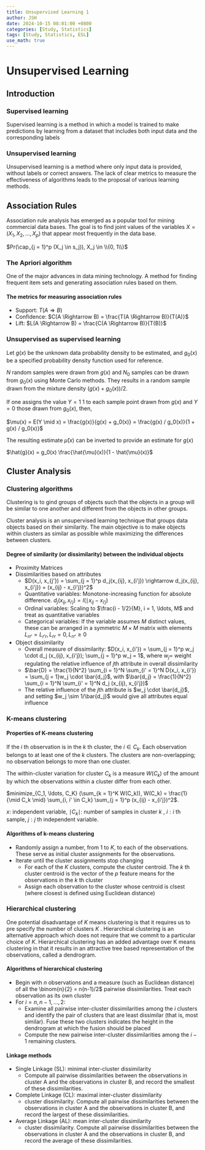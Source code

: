 ```yaml
---
title: Unsupervised Learning 1
author: JSH
date: 2024-10-15 08:01:00 +0800
categories: [Study, Statistics]
tags: [Study, Statistics, ESL]
use_math: true
---
```


# Unsupervised Learning

## Introduction

### Supervised learning
Supervised learning is a method in which a model is trained to make predictions by learning from a dataset that includes both input data and the corresponding labels

### Unsupervised learning
Unsupervised learning is a method where only input data is provided, without labels or correct answers.
The lack of clear metrics to measure the effectiveness of algorithms leads to the proposal of various learning methods.


## Association Rules
Association rule analysis has emerged as a popular tool for mining commercial data bases.
The goal is to find joint values of the variables $X = (X_1, X_2, \ldots, X_p)$ that appear most frequently in the data base.

$Pr(\cap_{j = 1}^p (X_j \in s_j)), X_j \in \\{0, 1\\}$


### The Apriori algorithm
One of the major advances in data mining technology.
A method for finding frequent item sets and generating association rules based on them.

#### The metrics for measuring association rules
* Support: $T(A \Rightarrow B)$
* Confidence: $C(A \Rightarrow B) = \frac{T(A \Rightarrow B)}{T(A)}$
* Lift: $L(A \Rightarrow B) = \frac{C(A \Rightarrow B)}{T(B)}$


### Unsupervised as supervised learning
Let $g(x)$ be the unknown data probability density to be estimated, and $g_0(x)$ be a specified probability density function used for reference.

$N$ random samples were drawn from $g(x)$ and $N_0$ samples can be drawn from $g_0(x)$ using Monte Carlo methods. 
They results in a random sample drawn from the mixture density $(g(x) + g_0(x))/2$.

If one assigns the value $Y = 1$ 1 to each sample point drawn from $g(x)$ and $Y = 0$ those drawn from $g_0(x)$, then,

$\mu(x) = E(Y \mid x) = \frac{g(x)}{g(x) + g_0(x)} = \frac{g(x) / g_0(x)}{1 + g(x) / g_0(x)}$

The resulting estimate $\hat{\mu}(x)$ can be inverted to provide an estimate for $g(x)$

$\hat{g}(x) = g_0(x) \frac{\hat{\mu}(x)}{1 - \hat{\mu}(x)}$


## Cluster Analysis

### Clustering algorithms
Clustering is to gind groups of objects such that the objects in a group will be similar to one another and different from the objects in other groups.

Cluster analysis is an unsupervised learning technique that groups data objects based on their similarity.
The main objective is to make objects within clusters as similar as possible while maximizing the differences between clusters.

#### Degree of similarity (or dissimilarity) between the individual objects
* Proximity Matrices
* Dissimilarities based on attributes
  * $D(x_i, x_{j'}) = \sum_{j = 1}^p d_j(x_{ij}, x_{i'j}) \rightarrow d_j(x_{ij}, x_{i'j}) = (x_{ij} - x_{i'j})^2$
  * Quantitative variables: Monotone-increasing function for absolute difference. $d_j(x_{ij}, x_{i'j}) = l(\mid x_{ij} - x_{i'j})$
  * Ordinal variables: Scaling to $\frac{i - 1/2}{M}, i = 1, \ldots, M$ and treat as quantitative variables
  * Categorical variables: If the variable assumes $M$ distinct values, these can be arranged in a symmetric $M \times M$ matrix with elements $L_{rr'} = L_{r'r}, L_{rr} = 0, L_{rr'} \geq 0$
* Object dissimilarity
  * Overall measure of dissimilarity: $D(x_i, x_{i'}) = \sum_{j = 1}^p w_j \cdot d_j (x_{ij}, x_{i'j}); \sum_{j = 1}^p w_j = 1$, where $w_j =$ weight regulating the relative influence of $j$th attribute in overall dissimilarity
  * $\bar{D} = \frac{1}{N^2} \sum_{i = 1}^N \sum_{i' = 1}^N D(x_i, x_{i'}) = \sum_{j = 1}w_j \cdot \bar{d_j}$, with $\bar{d_j} = \frac{1}{N^2} \sum_{i = 1}^N \sum_{i' = 1}^N d_j (x_{ij}, x_{i'j})$
  * The relative influence of the $j$th attribute is $w_j \cdot \bar{d_j}$, and setting $w_j \sim 1/\bar{d_j}$ would give all attributes equal influence


### K-means clustering

#### Properties of K-means clustering
If the $i$ th observation is in the $k$ th cluster, the $i \in C_k$.
Each observation belongs to at least one of the $k$ clusters.
The clusters are non-overlapping; no observation belongs to more than one cluster.

The within-cluster variation for cluster $C_k$ is a measure $W(C_k)$ of the amount by which the observations within a cluster differ from each other.

$minimize_{C_1, \ldots, C_K} (\sum_{k = 1}^K W(C_k)), W(C_k) = \frac{1}{\mid C_k \mid} \sum_{i, i' \in C_k} \sum_{j = 1}^p (x_{ij} - x_{i'j})^2$.

$x$: independent variable, $\mid C_k \mid$: number of samples in cluster $k$ , $i: i$ th sample, $j: j$ th independent variable.

#### Algorithms of k-means clustering
* Randomly assign a number, from 1 to $K$, to each of the observations. These serve as initial cluster assignments for the observations.
* Iterate until the cluster assignments stop changing
  * For each of the $K$ clusters, compute the cluster centroid. The $k$ th cluster centroid is the vector of the $p$ feature means for the observations in the $k$ th cluster
  * Assign each observation to the cluster whose centroid is clsest (where closest is defined using Euclidean distance)


### Hierarchical clustering
One potential disadvantage of $K$ means clustering is that it requires us to pre specify the number of clusters $K$ .
Hierarchical clustering is an alternative approach which does not require that we commit to a particular choice of $K$.
Hierarchical clustering has an added advantage over K means clustering in that it results in an attractive tree based representation of the observations, called a dendrogram.

#### Algorithms of hierarchical clustering
* Begin with $n$ observations and a measure (such as Euclidean distance) of all the \binom{n}{2} = n(n-1)/2$ pairwise dissimilarities. Treat each observation as its own cluster
* For $i = n, n-1, \ldots, 2$:
  * Examine all pairwise inter-cluster dissimilarities among the $i$ clusters and identify the pair of clusters that are least dissimilar (that is, most similar). Fuse these two clusters indicates the height in the dendrogram at which the fusion should be placed
  * Compute the new pairwise inter-cluster dissimilarities among the $i-1$ remaining clusters.

#### Linkage methods
* Single Linkage (SL): minimal inter-cluster dissimilarity
  * Compute all pairwise dissimilarities between the observations in cluster A and the observations in cluster B, and record the smallest of these dissimilarities.
* Complete Linkage (CL): maximal inter-cluster dissimilarity
  * cluster dissimilarity. Compute all pairwise
dissimilarities between the observations in cluster A and the observations in cluster B, and record the largest of these dissimilarities.
* Average Linkage (AL): mean inter-cluster dissimilarity
  * cluster dissimilarity. Compute all pairwise
dissimilarities between the observations in cluster A and the observations in cluster B, and record the average of these dissimilarities.
